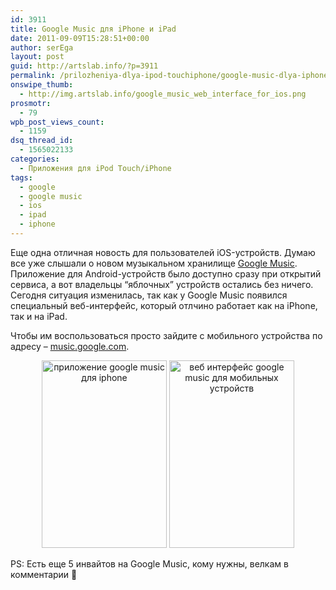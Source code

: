 ```yaml
---
id: 3911
title: Google Music для iPhone и iPad
date: 2011-09-09T15:28:51+00:00
author: serEga
layout: post
guid: http://artslab.info/?p=3911
permalink: /prilozheniya-dlya-ipod-touchiphone/google-music-dlya-iphone-i-ipad/
onswipe_thumb:
  - http://img.artslab.info/google_music_web_interface_for_ios.png
prosmotr:
  - 79
wpb_post_views_count:
  - 1159
dsq_thread_id:
  - 1565022133
categories:
  - Приложения для iPod Touch/iPhone
tags:
  - google
  - google music
  - ios
  - ipad
  - iphone
---
```

Еще одна отличная новость для пользователей iOS-устройств. Думаю все уже слышали о новом музыкальном хранилище [Google Music](http://artslab.info/tag/google-music/). Приложение для Android-устройств было доступно сразу при открытий сервиса, а вот владельцы &#8220;яблочных&#8221; устройств остались без ничего. Сегодня ситуация изменилась, так как у Google Music появился специальный веб-интерфейс, который отлчино работает как на iPhone, так и на iPad.

Чтобы им воспользоваться просто зайдите с мобильного устройства по адресу &#8211; [music.google.com](http://music.google.com).

<center>
  <a href="http://img.artslab.info/google_music_web_interface.png"><img src="http://img.artslab.info/google_music_web_interface-200x300.png" alt="приложение google music для iphone" title="google_music_web_interface" width="200" height="300" class="alignnone size-medium wp-image-3912" srcset="http://img.artslab.info/google_music_web_interface-200x300.png 200w, http://img.artslab.info/google_music_web_interface.png 320w" sizes="(max-width: 200px) 100vw, 200px" /></a> <a href="http://img.artslab.info/google_music_web_interface_for_ios.png"><img src="http://img.artslab.info/google_music_web_interface_for_ios-200x300.png" alt="веб интерфейс google music для мобильных устройств" title="google_music_web_interface_for_ios" width="200" height="300" class="alignnone size-medium wp-image-3913" /></a>
</center>

PS: Есть еще 5 инвайтов на Google Music, кому нужны, велкам в комментарии 🙂